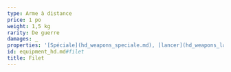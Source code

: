 ```yaml
---
type: Arme à distance
price: 1 po
weight: 1,5 kg
rarity: De guerre
damages: _
properties: '[Spéciale](hd_weapons_speciale.md), [lancer](hd_weapons_lancer.md) (portée 1,5/4,5)'
id: equipment_hd.md#filet
title: Filet
---
```


